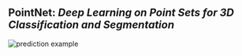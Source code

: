 ## PointNet: *Deep Learning on Point Sets for 3D Classification and Segmentation*

![prediction example](https://github.com/charlesq34/pointnet/blob/master/doc/teaser.png)


